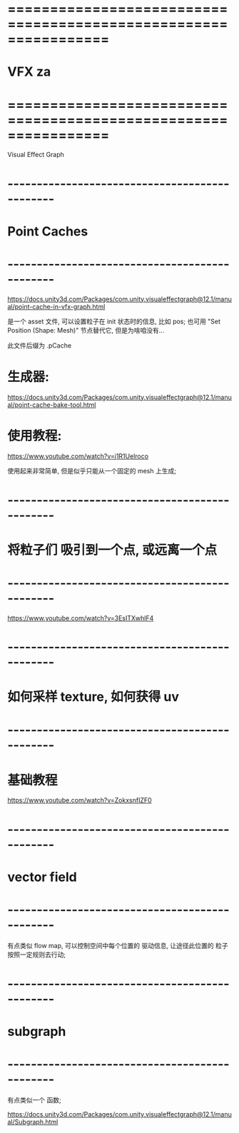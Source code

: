 # ================================================================ #
#                         VFX  za
# ================================================================ #
Visual Effect Graph





# ---------------------------------------------- #
#            Point Caches
# ---------------------------------------------- #
https://docs.unity3d.com/Packages/com.unity.visualeffectgraph@12.1/manual/point-cache-in-vfx-graph.html

是一个 asset 文件, 可以设置粒子在 init 状态时的信息, 比如 pos;
也可用 "Set Position (Shape: Mesh)" 节点替代它, 但是为啥咱没有...

此文件后缀为 .pCache

# 生成器:
https://docs.unity3d.com/Packages/com.unity.visualeffectgraph@12.1/manual/point-cache-bake-tool.html

# 使用教程:
https://www.youtube.com/watch?v=j1R1Uelroco


使用起来非常简单, 但是似乎只能从一个固定的 mesh 上生成;



# ---------------------------------------------- #
#           将粒子们 吸引到一个点, 或远离一个点
# ---------------------------------------------- #
https://www.youtube.com/watch?v=3EsITXwhlF4




# ---------------------------------------------- #
#       如何采样 texture, 如何获得 uv
# ---------------------------------------------- #

# 基础教程
https://www.youtube.com/watch?v=ZokxsnfIZF0




# ---------------------------------------------- #
#        vector field
# ---------------------------------------------- #
有点类似 flow map, 可以控制空间中每个位置的 驱动信息,
让途径此位置的 粒子 按照一定规则去行动;




# ---------------------------------------------- #
#       subgraph
# ---------------------------------------------- #
有点类似一个 函数;

https://docs.unity3d.com/Packages/com.unity.visualeffectgraph@12.1/manual/Subgraph.html










